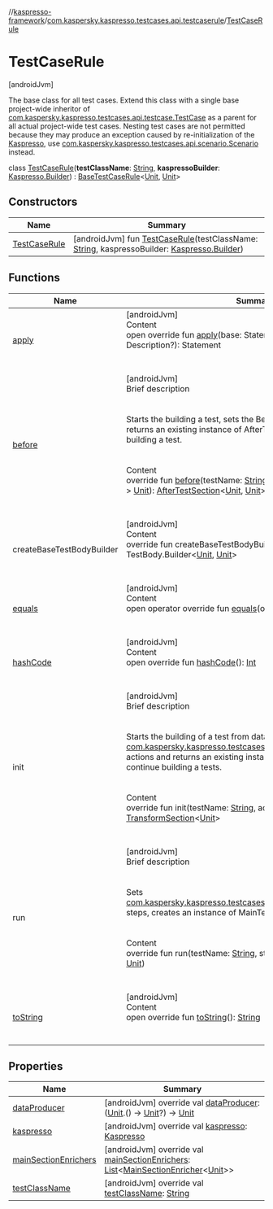 //[kaspresso-framework](../../index.md)/[com.kaspersky.kaspresso.testcases.api.testcaserule](../index.md)/[TestCaseRule](index.md)



# TestCaseRule  
 [androidJvm] 

The base class for all test cases. Extend this class with a single base project-wide inheritor of [com.kaspersky.kaspresso.testcases.api.testcase.TestCase](../../com.kaspersky.kaspresso.testcases.api.testcase/-test-case/index.md) as a parent for all actual project-wide test cases. Nesting test cases are not permitted because they may produce an exception caused by re-initialization of the [Kaspresso](../../com.kaspersky.kaspresso.kaspresso/-kaspresso/index.md), use [com.kaspersky.kaspresso.testcases.api.scenario.Scenario](../../com.kaspersky.kaspresso.testcases.api.scenario/-scenario/index.md) instead.

class [TestCaseRule](index.md)(**testClassName**: [String](https://kotlinlang.org/api/latest/jvm/stdlib/kotlin/-string/index.html), **kaspressoBuilder**: [Kaspresso.Builder](../../com.kaspersky.kaspresso.kaspresso/-kaspresso/-builder/index.md)) : [BaseTestCaseRule](../-base-test-case-rule/index.md)<[Unit](https://kotlinlang.org/api/latest/jvm/stdlib/kotlin/-unit/index.html), [Unit](https://kotlinlang.org/api/latest/jvm/stdlib/kotlin/-unit/index.html)>    


## Constructors  
  
|  Name|  Summary| 
|---|---|
| [TestCaseRule](-test-case-rule.md)|  [androidJvm] fun [TestCaseRule](-test-case-rule.md)(testClassName: [String](https://kotlinlang.org/api/latest/jvm/stdlib/kotlin/-string/index.html), kaspressoBuilder: [Kaspresso.Builder](../../com.kaspersky.kaspresso.kaspresso/-kaspresso/-builder/index.md))   <br>


## Functions  
  
|  Name|  Summary| 
|---|---|
| [apply](../-base-test-case-rule/apply.md)| [androidJvm]  <br>Content  <br>open override fun [apply](../-base-test-case-rule/apply.md)(base: Statement?, description: Description?): Statement  <br><br><br>
| [before](../-base-test-case-rule/before.md)| [androidJvm]  <br>Brief description  <br><br><br>Starts the building a test, sets the BeforeTestSection actions and returns an existing instance of AfterTestSection to continue building a test.<br><br>  <br>Content  <br>override fun [before](../-base-test-case-rule/before.md)(testName: [String](https://kotlinlang.org/api/latest/jvm/stdlib/kotlin/-string/index.html), actions: [BaseTestContext](../../com.kaspersky.kaspresso.testcases.core.testcontext/-base-test-context/index.md).() -> [Unit](https://kotlinlang.org/api/latest/jvm/stdlib/kotlin/-unit/index.html)): [AfterTestSection](../../com.kaspersky.kaspresso.testcases.core.sections/-after-test-section/index.md)<[Unit](https://kotlinlang.org/api/latest/jvm/stdlib/kotlin/-unit/index.html), [Unit](https://kotlinlang.org/api/latest/jvm/stdlib/kotlin/-unit/index.html)>  <br><br><br>
| createBaseTestBodyBuilder| [androidJvm]  <br>Content  <br>override fun createBaseTestBodyBuilder(testName: [String](https://kotlinlang.org/api/latest/jvm/stdlib/kotlin/-string/index.html)): TestBody.Builder<[Unit](https://kotlinlang.org/api/latest/jvm/stdlib/kotlin/-unit/index.html), [Unit](https://kotlinlang.org/api/latest/jvm/stdlib/kotlin/-unit/index.html)>  <br><br><br>
| [equals](https://kotlinlang.org/api/latest/jvm/stdlib/kotlin/-any/equals.html)| [androidJvm]  <br>Content  <br>open operator override fun [equals](https://kotlinlang.org/api/latest/jvm/stdlib/kotlin/-any/equals.html)(other: [Any](https://kotlinlang.org/api/latest/jvm/stdlib/kotlin/-any/index.html)?): [Boolean](https://kotlinlang.org/api/latest/jvm/stdlib/kotlin/-boolean/index.html)  <br><br><br>
| [hashCode](https://kotlinlang.org/api/latest/jvm/stdlib/kotlin/-any/hash-code.html)| [androidJvm]  <br>Content  <br>open override fun [hashCode](https://kotlinlang.org/api/latest/jvm/stdlib/kotlin/-any/hash-code.html)(): [Int](https://kotlinlang.org/api/latest/jvm/stdlib/kotlin/-int/index.html)  <br><br><br>
| init| [androidJvm]  <br>Brief description  <br><br><br>Starts the building of a test from data initialization section. Sets [com.kaspersky.kaspresso.testcases.core.sections.InitSection](../../com.kaspersky.kaspresso.testcases.core.sections/-init-section/index.md) actions and returns an existing instance of MainTestSection to continue building a tests.<br><br>  <br>Content  <br>override fun init(testName: [String](https://kotlinlang.org/api/latest/jvm/stdlib/kotlin/-string/index.html), actions: [Unit](https://kotlinlang.org/api/latest/jvm/stdlib/kotlin/-unit/index.html).() -> [Unit](https://kotlinlang.org/api/latest/jvm/stdlib/kotlin/-unit/index.html)): [TransformSection](../../com.kaspersky.kaspresso.testcases.core.sections/-transform-section/index.md)<[Unit](https://kotlinlang.org/api/latest/jvm/stdlib/kotlin/-unit/index.html)>  <br><br><br>
| run| [androidJvm]  <br>Brief description  <br><br><br>Sets [com.kaspersky.kaspresso.testcases.core.sections.MainTestSection](../../com.kaspersky.kaspresso.testcases.core.sections/-main-test-section/index.md) steps, creates an instance of MainTestSection and runs it<br><br>  <br>Content  <br>override fun run(testName: [String](https://kotlinlang.org/api/latest/jvm/stdlib/kotlin/-string/index.html), steps: [TestContext](../../com.kaspersky.kaspresso.testcases.core.testcontext/-test-context/index.md)<[Unit](https://kotlinlang.org/api/latest/jvm/stdlib/kotlin/-unit/index.html)>.() -> [Unit](https://kotlinlang.org/api/latest/jvm/stdlib/kotlin/-unit/index.html))  <br><br><br>
| [toString](https://kotlinlang.org/api/latest/jvm/stdlib/kotlin/-any/to-string.html)| [androidJvm]  <br>Content  <br>open override fun [toString](https://kotlinlang.org/api/latest/jvm/stdlib/kotlin/-any/to-string.html)(): [String](https://kotlinlang.org/api/latest/jvm/stdlib/kotlin/-string/index.html)  <br><br><br>


## Properties  
  
|  Name|  Summary| 
|---|---|
| [dataProducer](index.md#com.kaspersky.kaspresso.testcases.api.testcaserule/TestCaseRule/dataProducer/#/PointingToDeclaration/)|  [androidJvm] override val [dataProducer](index.md#com.kaspersky.kaspresso.testcases.api.testcaserule/TestCaseRule/dataProducer/#/PointingToDeclaration/): ([Unit](https://kotlinlang.org/api/latest/jvm/stdlib/kotlin/-unit/index.html).() -> [Unit](https://kotlinlang.org/api/latest/jvm/stdlib/kotlin/-unit/index.html)?) -> [Unit](https://kotlinlang.org/api/latest/jvm/stdlib/kotlin/-unit/index.html)   <br>
| [kaspresso](index.md#com.kaspersky.kaspresso.testcases.api.testcaserule/TestCaseRule/kaspresso/#/PointingToDeclaration/)|  [androidJvm] override val [kaspresso](index.md#com.kaspersky.kaspresso.testcases.api.testcaserule/TestCaseRule/kaspresso/#/PointingToDeclaration/): [Kaspresso](../../com.kaspersky.kaspresso.kaspresso/-kaspresso/index.md)   <br>
| [mainSectionEnrichers](index.md#com.kaspersky.kaspresso.testcases.api.testcaserule/TestCaseRule/mainSectionEnrichers/#/PointingToDeclaration/)|  [androidJvm] override val [mainSectionEnrichers](index.md#com.kaspersky.kaspresso.testcases.api.testcaserule/TestCaseRule/mainSectionEnrichers/#/PointingToDeclaration/): [List](https://kotlinlang.org/api/latest/jvm/stdlib/kotlin.collections/-list/index.html)<[MainSectionEnricher](../../com.kaspersky.kaspresso.enricher/-main-section-enricher/index.md)<[Unit](https://kotlinlang.org/api/latest/jvm/stdlib/kotlin/-unit/index.html)>>   <br>
| [testClassName](index.md#com.kaspersky.kaspresso.testcases.api.testcaserule/TestCaseRule/testClassName/#/PointingToDeclaration/)|  [androidJvm] override val [testClassName](index.md#com.kaspersky.kaspresso.testcases.api.testcaserule/TestCaseRule/testClassName/#/PointingToDeclaration/): [String](https://kotlinlang.org/api/latest/jvm/stdlib/kotlin/-string/index.html)   <br>

